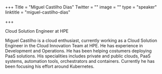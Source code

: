 +++
Title = "Miguel Castilho Dias"
Twitter = ""
image = ""
type = "speaker"
linktitle = "miguel-castilho-dias"

+++

<p>Cloud Solution Engineer at HPE<p>

<p>Miguel Castilho is a cloud enthusiast, currently working as a Cloud Solution Engineer in the Cloud Innovation Team at HPE. He has experience in Development and Operations. He has been helping costumers deploying PaaS solutions. His specialities includes private and public clouds, PaaS systems, automation tools, orchestrators and containers. Currently he has been focusing his effort around Kubernetes.<p>
